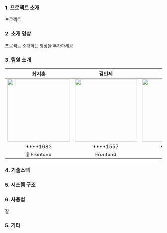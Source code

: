 ### 1. 프로젝트 소개

프로젝트

### 2. 소개 영상

프로젝트 소개하는 영상을 추가하세요

### 3. 팀원 소개

| 최지훈                                                                                                                      |            김민제             | 조현진                        | 채원찬                        | 김혜성                        | 최영락                                                                                                                      |
| --------------------------------------------------------------------------------------------------------------------------- | :---------------------------: | ----------------------------- | ----------------------------- | ----------------------------- | --------------------------------------------------------------------------------------------------------------------------- |
| <img src="https://github.com/kookmin-sw/capstone-2024-30/assets/52407470/5a581293-0461-462b-b14d-5c98c079860f" width="200"> |   <img src="" width="200">    | <img src="" width="200">      | <img src="" width="200">      | <img src="" width="200">      | <img src="https://github.com/kookmin-sw/capstone-2024-30/assets/52407470/454b8f82-a9b9-4966-9a7e-f8399b9c7265" width="200"> |
| <center> \*\*\*\*1683<center>                                                                                               | <center> \*\*\*\*1557<center> | <center> \*\*\*\*1675<center> | <center> \*\*\*\*1676<center> | <center> \*\*\*\*1582<center> | <center> \*\*\*\*1678<center>                                                                                               |
| <center> 👑 Frontend<center>                                                                                                |   <center> Frontend<center>   | <center> Backend<center>      | <center> Backend<center>      | <center> AI<center>           | <center> AI<center>                                                                                                         |

### 4. 기술스택

### 5. 시스템 구조

### 6. 사용법

잘

### 5. 기타
